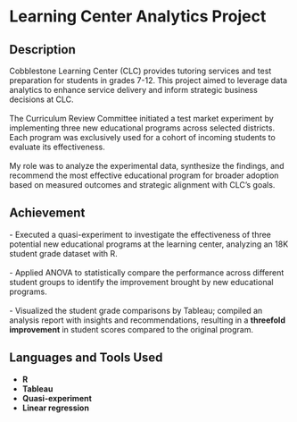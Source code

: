 # Learning Center Analytics Project

<h2>Description</h2>
Cobblestone Learning Center (CLC) provides tutoring services and test preparation for students in grades 7-12. This project aimed to leverage data analytics to enhance service delivery and inform strategic business decisions at CLC.
<br />
<br />
The Curriculum Review Committee initiated a test market experiment by implementing three new educational programs across selected districts. Each program was exclusively used for a cohort of incoming students to evaluate its effectiveness.
<br />
<br />
My role was to analyze the experimental data, synthesize the findings, and recommend the most effective educational program for broader adoption based on measured outcomes and strategic alignment with CLC’s goals.
<br />


<h2>Achievement </h2>
- Executed a quasi-experiment to investigate the effectiveness of three potential new educational programs at the learning center, analyzing an 18K student grade dataset with R.
<br />
<br />
- Applied ANOVA to statistically compare the performance across different student groups to identify the improvement brought by new educational programs.
<br />
<br />
- Visualized the student grade comparisons by Tableau; compiled an analysis report with insights and recommendations, resulting in a <b>threefold improvement</b> in student scores compared to the original program.


<h2>Languages and Tools Used</h2>

- <b>R</b> 
- <b>Tableau</b>
- <b>Quasi-experiment</b>
- <b>Linear regression</b>


